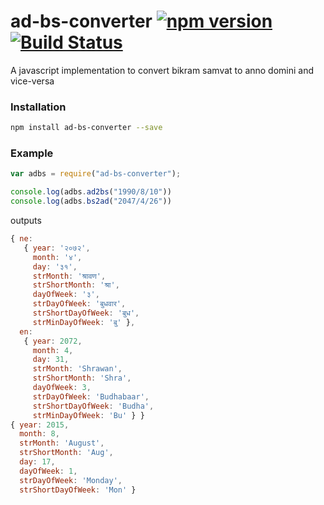 # ad-bs-converter [![npm version](https://badge.fury.io/js/ad-bs-converter.svg)](http://badge.fury.io/js/ad-bs-converter) [![Build Status](https://travis-ci.org/techgaun/ad-bs-converter.svg?branch=master)](https://travis-ci.org/techgaun/ad-bs-converter)
A javascript implementation to convert bikram samvat to anno domini and vice-versa

### Installation
```bash
npm install ad-bs-converter --save
```

### Example
```javascript
var adbs = require("ad-bs-converter");

console.log(adbs.ad2bs("1990/8/10"))
console.log(adbs.bs2ad("2047/4/26"))
```

outputs

```javascript
{ ne: 
   { year: '२०७२',
     month: '४',
     day: '३१',
     strMonth: 'श्रावण',
     strShortMonth: 'श्रा',
     dayOfWeek: '३',
     strDayOfWeek: 'बुधवार',
     strShortDayOfWeek: 'बुध',
     strMinDayOfWeek: 'बु' },
  en: 
   { year: 2072,
     month: 4,
     day: 31,
     strMonth: 'Shrawan',
     strShortMonth: 'Shra',
     dayOfWeek: 3,
     strDayOfWeek: 'Budhabaar',
     strShortDayOfWeek: 'Budha',
     strMinDayOfWeek: 'Bu' } }
{ year: 2015,
  month: 8,
  strMonth: 'August',
  strShortMonth: 'Aug',
  day: 17,
  dayOfWeek: 1,
  strDayOfWeek: 'Monday',
  strShortDayOfWeek: 'Mon' }
```
